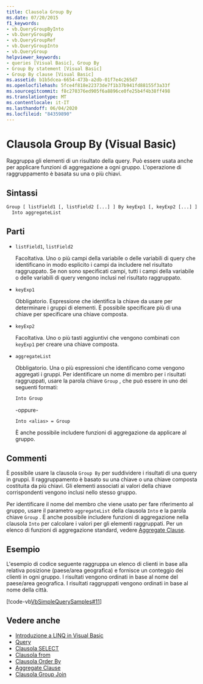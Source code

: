 ```yaml
---
title: Clausola Group By
ms.date: 07/20/2015
f1_keywords:
- vb.QueryGroupByInto
- vb.QueryGroupBy
- vb.QueryGroupRef
- vb.QueryGroupInto
- vb.QueryGroup
helpviewer_keywords:
- queries [Visual Basic], Group By
- Group By statement [Visual Basic]
- Group By clause [Visual Basic]
ms.assetid: b1b5dcea-6654-473b-a2db-01f7e4c265d7
ms.openlocfilehash: 5fce4f818e22373de7f1b37b941fd88155f3a33f
ms.sourcegitcommit: f8c270376ed905f6a8896ce0fe25b4f4b38ff498
ms.translationtype: MT
ms.contentlocale: it-IT
ms.lasthandoff: 06/04/2020
ms.locfileid: "84359890"
---
```

# <a name="group-by-clause-visual-basic"></a>Clausola Group By (Visual Basic)
Raggruppa gli elementi di un risultato della query. Può essere usata anche per applicare funzioni di aggregazione a ogni gruppo. L'operazione di raggruppamento è basata su una o più chiavi.  
  
## <a name="syntax"></a>Sintassi  
  
```vb  
Group [ listField1 [, listField2 [...] ] By keyExp1 [, keyExp2 [...] ]  
  Into aggregateList  
```  
  
## <a name="parts"></a>Parti  
  
- `listField1`, `listField2`  
  
     Facoltativa. Uno o più campi della variabile o delle variabili di query che identificano in modo esplicito i campi da includere nel risultato raggruppato. Se non sono specificati campi, tutti i campi della variabile o delle variabili di query vengono inclusi nel risultato raggruppato.  
  
- `keyExp1`  
  
     Obbligatorio. Espressione che identifica la chiave da usare per determinare i gruppi di elementi. È possibile specificare più di una chiave per specificare una chiave composta.  
  
- `keyExp2`  
  
     Facoltativa. Uno o più tasti aggiuntivi che vengono combinati con `keyExp1` per creare una chiave composta.  
  
- `aggregateList`  
  
     Obbligatorio. Una o più espressioni che identificano come vengono aggregati i gruppi. Per identificare un nome di membro per i risultati raggruppati, usare la parola chiave `Group` , che può essere in uno dei seguenti formati:  
  
    ```vb  
    Into Group  
    ```  
  
     -oppure-  
  
    ```vb  
    Into <alias> = Group  
    ```  
  
     È anche possibile includere funzioni di aggregazione da applicare al gruppo.  
  
## <a name="remarks"></a>Commenti  
 È possibile usare la clausola `Group By` per suddividere i risultati di una query in gruppi. Il raggruppamento è basato su una chiave o una chiave composta costituita da più chiavi. Gli elementi associati ai valori della chiave corrispondenti vengono inclusi nello stesso gruppo.  
  
 Per identificare il nome del membro che viene usato per fare riferimento al gruppo, usare il parametro `aggregateList` della clausola `Into` e la parola chiave `Group` . È anche possibile includere funzioni di aggregazione nella clausola `Into` per calcolare i valori per gli elementi raggruppati. Per un elenco di funzioni di aggregazione standard, vedere [Aggregate Clause](aggregate-clause.md).  
  
## <a name="example"></a>Esempio  
 L'esempio di codice seguente raggruppa un elenco di clienti in base alla relativa posizione (paese/area geografica) e fornisce un conteggio dei clienti in ogni gruppo. I risultati vengono ordinati in base al nome del paese/area geografica. I risultati raggruppati vengono ordinati in base al nome della città.  
  
 [!code-vb[VbSimpleQuerySamples#11](~/samples/snippets/visualbasic/VS_Snippets_VBCSharp/VbSimpleQuerySamples/VB/QuerySamples1.vb#11)]  
  
## <a name="see-also"></a>Vedere anche

- [Introduzione a LINQ in Visual Basic](../../programming-guide/language-features/linq/introduction-to-linq.md)
- [Query](index.md)
- [Clausola SELECT](select-clause.md)
- [Clausola from](from-clause.md)
- [Clausola Order By](order-by-clause.md)
- [Aggregate Clause](aggregate-clause.md)
- [Clausola Group Join](group-join-clause.md)
